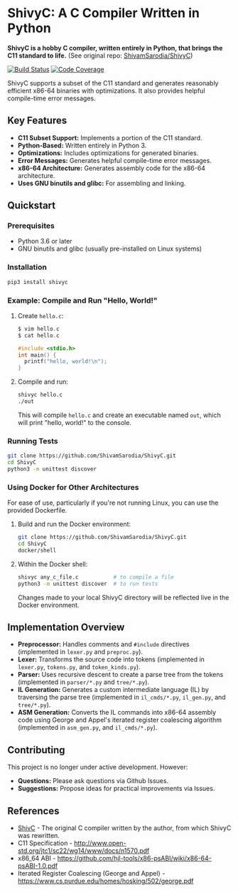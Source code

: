 # ShivyC: A C Compiler Written in Python

**ShivyC is a hobby C compiler, written entirely in Python, that brings the C11 standard to life.** (See original repo: [ShivamSarodia/ShivyC](https://github.com/ShivamSarodia/ShivyC))

[![Build Status](https://travis-ci.org/ShivamSarodia/ShivyC.svg?branch=master)](https://travis-ci.org/ShivamSarodia/ShivyC)
[![Code Coverage](https://codecov.io/gh/ShivamSarodia/ShivyC/branch/master/graph/badge.svg)](https://codecov.io/gh/ShivamSarodia/ShivyC)

ShivyC supports a subset of the C11 standard and generates reasonably efficient x86-64 binaries with optimizations. It also provides helpful compile-time error messages.

## Key Features

*   **C11 Subset Support:** Implements a portion of the C11 standard.
*   **Python-Based:** Written entirely in Python 3.
*   **Optimizations:** Includes optimizations for generated binaries.
*   **Error Messages:** Generates helpful compile-time error messages.
*   **x86-64 Architecture:** Generates assembly code for the x86-64 architecture.
*   **Uses GNU binutils and glibc:** For assembling and linking.

## Quickstart

### Prerequisites
* Python 3.6 or later
* GNU binutils and glibc (usually pre-installed on Linux systems)

### Installation

```bash
pip3 install shivyc
```

### Example: Compile and Run "Hello, World!"

1.  Create `hello.c`:

    ```c
    $ vim hello.c
    $ cat hello.c

    #include <stdio.h>
    int main() {
      printf("hello, world!\n");
    }
    ```

2.  Compile and run:

    ```bash
    shivyc hello.c
    ./out
    ```

    This will compile `hello.c` and create an executable named `out`, which will print "hello, world!" to the console.

### Running Tests

```bash
git clone https://github.com/ShivamSarodia/ShivyC.git
cd ShivyC
python3 -m unittest discover
```

### Using Docker for Other Architectures

For ease of use, particularly if you're not running Linux, you can use the provided Dockerfile.

1.  Build and run the Docker environment:

    ```bash
    git clone https://github.com/ShivamSarodia/ShivyC.git
    cd ShivyC
    docker/shell
    ```

2.  Within the Docker shell:

    ```bash
    shivyc any_c_file.c           # to compile a file
    python3 -m unittest discover  # to run tests
    ```

    Changes made to your local ShivyC directory will be reflected live in the Docker environment.

## Implementation Overview

*   **Preprocessor:** Handles comments and `#include` directives (implemented in `lexer.py` and `preproc.py`).
*   **Lexer:** Transforms the source code into tokens (implemented in `lexer.py`, `tokens.py`, and `token_kinds.py`).
*   **Parser:** Uses recursive descent to create a parse tree from the tokens (implemented in `parser/*.py` and `tree/*.py`).
*   **IL Generation:** Generates a custom intermediate language (IL) by traversing the parse tree (implemented in `il_cmds/*.py`, `il_gen.py`, and `tree/*.py`).
*   **ASM Generation:** Converts the IL commands into x86-64 assembly code using George and Appel's iterated register coalescing algorithm (implemented in `asm_gen.py`, and `il_cmds/*.py`).

## Contributing

This project is no longer under active development. However:

*   **Questions:** Please ask questions via Github Issues.
*   **Suggestions:** Propose ideas for practical improvements via Issues.

## References

*   [ShivC](https://github.com/ShivamSarodia/ShivC) - The original C compiler written by the author, from which ShivyC was rewritten.
*   C11 Specification - http://www.open-std.org/jtc1/sc22/wg14/www/docs/n1570.pdf
*   x86_64 ABI - https://github.com/hjl-tools/x86-psABI/wiki/x86-64-psABI-1.0.pdf
*   Iterated Register Coalescing (George and Appel) - https://www.cs.purdue.edu/homes/hosking/502/george.pdf